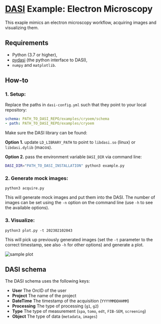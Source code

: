 # [DASI](https://github.com/ecmwf-projects/dasi) Example: Electron Microscopy

This exaple mimics an electron microscopy workflow, acquiring images and visualizing them.

## Requirements

* Python (3.7 or higher),
* [pydasi](https://pypi.org/project/pydasi/) (the python interface to DASI),
* `numpy` and `matplotlib`.

## How-to

### 1. Setup:

Replace the paths in `dasi-config.yml` such that they point to your local repository:

```yaml
schema: PATH_TO_DASI_REPO/examples/cryoem/schema
- path: PATH_TO_DASI_REPO/examples/cryoem
```

Make sure the DASI library can be found:

**Option 1.** update `LD_LIBRARY_PATH` to point to `libdasi.so` (linux) or `libdasi.dylib` (macos).

**Option 2.** pass the environment variable `DASI_DIR` via command line:

```bash
DASI_DIR="PATH_TO_DASI_INSTALLATION" python3 example.py
```

### 2. Generate mock images:

```
python3 acquire.py
```

This will generate mock images and put them into the DASI. The number of images
can be set using the `-n` option on the command line (use `-h` to see the
available options).

### 3. Visualize:

```
python3 plot.py -t 202302102043
```

This will pick up previously generated images (set the `-t` parameter to the
correct timestamp, see also `-h` for other options) and generate a plot.

![sample plot](sample.png)

## DASI schema

The DASI schema uses the following keys:

* **User** The OrcID of the user
* **Project** The name of the project
* **DateTime** The timestamp of the acquisition (`YYYYMMDDHHMM`)
* **Processing** The type of processing (`g1`, `g2`)
* **Type** The type of measurement (`spa`, `tomo`, `edt`, `FIB-SEM`, `screening`)
* **Object** The type of data (`metadata`, `images`)
